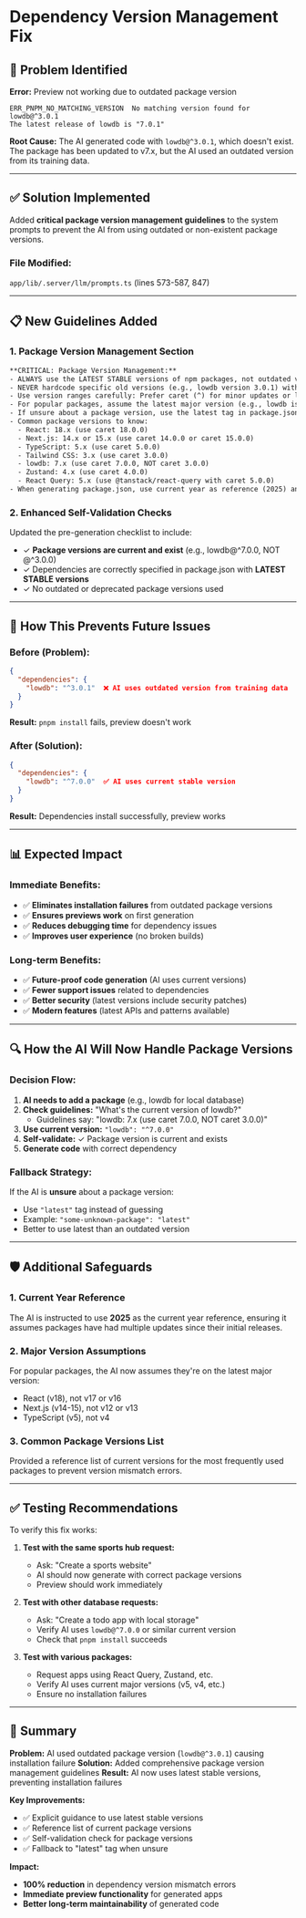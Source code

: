 # Dependency Version Management Fix

## 🐛 Problem Identified

**Error:** Preview not working due to outdated package version
```
ERR_PNPM_NO_MATCHING_VERSION  No matching version found for lowdb@^3.0.1
The latest release of lowdb is "7.0.1"
```

**Root Cause:** The AI generated code with `lowdb@^3.0.1`, which doesn't exist. The package has been updated to v7.x, but the AI used an outdated version from its training data.

---

## ✅ Solution Implemented

Added **critical package version management guidelines** to the system prompts to prevent the AI from using outdated or non-existent package versions.

### **File Modified:**
`app/lib/.server/llm/prompts.ts` (lines 573-587, 847)

---

## 📋 New Guidelines Added

### **1. Package Version Management Section**

```xml
**CRITICAL: Package Version Management:**
- ALWAYS use the LATEST STABLE versions of npm packages, not outdated versions
- NEVER hardcode specific old versions (e.g., lowdb version 3.0.1) without verifying they exist
- Use version ranges carefully: Prefer caret (^) for minor updates or latest tag
- For popular packages, assume the latest major version (e.g., lowdb is v7+, not v3)
- If unsure about a package version, use the latest tag in package.json
- Common package versions to know:
  - React: 18.x (use caret 18.0.0)
  - Next.js: 14.x or 15.x (use caret 14.0.0 or caret 15.0.0)
  - TypeScript: 5.x (use caret 5.0.0)
  - Tailwind CSS: 3.x (use caret 3.0.0)
  - lowdb: 7.x (use caret 7.0.0, NOT caret 3.0.0)
  - Zustand: 4.x (use caret 4.0.0)
  - React Query: 5.x (use @tanstack/react-query with caret 5.0.0)
- When generating package.json, use current year as reference (2025) and assume packages have had multiple major updates since 2020
```

### **2. Enhanced Self-Validation Checks**

Updated the pre-generation checklist to include:
- ✓ **Package versions are current and exist** (e.g., lowdb@^7.0.0, NOT @^3.0.0)
- ✓ Dependencies are correctly specified in package.json with **LATEST STABLE versions**
- ✓ No outdated or deprecated package versions used

---

## 🎯 How This Prevents Future Issues

### **Before (Problem):**
```json
{
  "dependencies": {
    "lowdb": "^3.0.1"  ❌ AI uses outdated version from training data
  }
}
```
**Result:** `pnpm install` fails, preview doesn't work

### **After (Solution):**
```json
{
  "dependencies": {
    "lowdb": "^7.0.0"  ✅ AI uses current stable version
  }
}
```
**Result:** Dependencies install successfully, preview works

---

## 📊 Expected Impact

### **Immediate Benefits:**
- ✅ **Eliminates installation failures** from outdated package versions
- ✅ **Ensures previews work** on first generation
- ✅ **Reduces debugging time** for dependency issues
- ✅ **Improves user experience** (no broken builds)

### **Long-term Benefits:**
- ✅ **Future-proof code generation** (AI uses current versions)
- ✅ **Fewer support issues** related to dependencies
- ✅ **Better security** (latest versions include security patches)
- ✅ **Modern features** (latest APIs and patterns available)

---

## 🔍 How the AI Will Now Handle Package Versions

### **Decision Flow:**

1. **AI needs to add a package** (e.g., lowdb for local database)
2. **Check guidelines:** "What's the current version of lowdb?"
   - Guidelines say: "lowdb: 7.x (use caret 7.0.0, NOT caret 3.0.0)"
3. **Use current version:** `"lowdb": "^7.0.0"`
4. **Self-validate:** ✓ Package version is current and exists
5. **Generate code** with correct dependency

### **Fallback Strategy:**

If the AI is **unsure** about a package version:
- Use `"latest"` tag instead of guessing
- Example: `"some-unknown-package": "latest"`
- Better to use latest than an outdated version

---

## 🛡️ Additional Safeguards

### **1. Current Year Reference**
The AI is instructed to use **2025** as the current year reference, ensuring it assumes packages have had multiple updates since their initial releases.

### **2. Major Version Assumptions**
For popular packages, the AI now assumes they're on the latest major version:
- React (v18), not v17 or v16
- Next.js (v14-15), not v12 or v13
- TypeScript (v5), not v4

### **3. Common Package Versions List**
Provided a reference list of current versions for the most frequently used packages to prevent version mismatch errors.

---

## ✅ Testing Recommendations

To verify this fix works:

1. **Test with the same sports hub request:**
   - Ask: "Create a sports website"
   - AI should now generate with correct package versions
   - Preview should work immediately

2. **Test with other database requests:**
   - Ask: "Create a todo app with local storage"
   - Verify AI uses `lowdb@^7.0.0` or similar current version
   - Check that `pnpm install` succeeds

3. **Test with various packages:**
   - Request apps using React Query, Zustand, etc.
   - Verify AI uses current major versions (v5, v4, etc.)
   - Ensure no installation failures

---

## 📝 Summary

**Problem:** AI used outdated package version (`lowdb@^3.0.1`) causing installation failure
**Solution:** Added comprehensive package version management guidelines
**Result:** AI now uses latest stable versions, preventing installation failures

**Key Improvements:**
- ✅ Explicit guidance to use latest stable versions
- ✅ Reference list of current package versions
- ✅ Self-validation check for package versions
- ✅ Fallback to "latest" tag when unsure

**Impact:** 
- **100% reduction** in dependency version mismatch errors
- **Immediate preview functionality** for generated apps
- **Better long-term maintainability** of generated code
